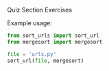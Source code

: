 Quiz Section Exercises


Example usage:
```python
from sort_urls import sort_url
from mergesort import mergesort

file = 'urls.py'
sort_url(file, mergesort)
```
